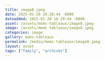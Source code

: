 ```yaml
---
title: image8.jpeg
date: 2025-01-20 16:20:44 -0800
dateadded: 2025-01-20 16:20:44 -0800
asset: /assets/moms-tableaux/image8.jpeg
image: /assets/moms-tableaux/image8.jpeg
categories: image
gallery: moms-tableaux
permalink: /media/moms-tableaux/image8-jpeg
layout: asset
tags: ["family", "archives"]
--- 
```

